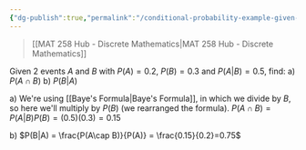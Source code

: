 ```yaml
---
{"dg-publish":true,"permalink":"/conditional-probability-example-given-probabilities-rearranging-baye-s-formula/","dgHomeLink":true,"dgPassFrontmatter":false,"dgShowLocalGraph":true}
---
```


> [[MAT 258 Hub - Discrete Mathematics|MAT 258 Hub - Discrete Mathematics]]

Given 2 events $A$ and $B$ with $P(A) = 0.2$, $P(B) = 0.3$ and $P(A|B) = 0.5$, find:
a) $P(A\cap B)$
b) $P(B|A)$

a)
We're using [[Baye's Formula|Baye's Formula]], in which we divide by $B$, so here we'll multiply by $P(B)$ (we rearranged the formula).
$P(A\cap B) = P(A|B)P(B) = (0.5)(0.3) = 0.15$

b)
$P(B|A) = \frac{P(A\cap B)}{P(A)} = \frac{0.15}{0.2}=0.75$